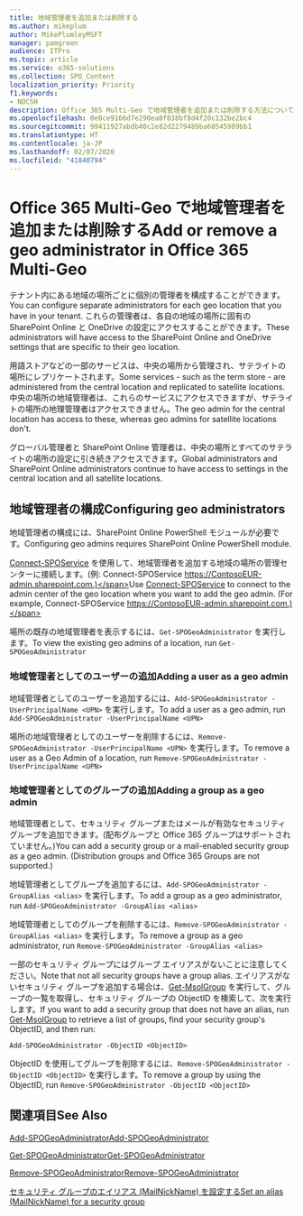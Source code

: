 ```yaml
---
title: 地域管理者を追加または削除する
ms.author: mikeplum
author: MikePlumleyMSFT
manager: pamgreen
audience: ITPro
ms.topic: article
ms.service: o365-solutions
ms.collection: SPO_Content
localization_priority: Priority
f1.keywords:
- NOCSH
description: Office 365 Multi-Geo で地域管理者を追加または削除する方法について説明します。
ms.openlocfilehash: 0e0ce9166d7e290ea0f038bf8d4f20c132be2bc4
ms.sourcegitcommit: 99411927abdb40c2e82d2279489ba60545989bb1
ms.translationtype: HT
ms.contentlocale: ja-JP
ms.lasthandoff: 02/07/2020
ms.locfileid: "41840794"
---
```

# <a name="add-or-remove-a-geo-administrator-in-office-365-multi-geo"></a><span data-ttu-id="db726-103">Office 365 Multi-Geo で地域管理者を追加または削除する</span><span class="sxs-lookup"><span data-stu-id="db726-103">Add or remove a geo administrator in Office 365 Multi-Geo</span></span>

<span data-ttu-id="db726-104">テナント内にある地域の場所ごとに個別の管理者を構成することができます。</span><span class="sxs-lookup"><span data-stu-id="db726-104">You can configure separate administrators for each geo location that you have in your tenant.</span></span> <span data-ttu-id="db726-105">これらの管理者は、各自の地域の場所に固有の SharePoint Online と OneDrive の設定にアクセスすることができます。</span><span class="sxs-lookup"><span data-stu-id="db726-105">These administrators will have access to the SharePoint Online and OneDrive settings that are specific to their geo location.</span></span>

<span data-ttu-id="db726-106">用語ストアなどの一部のサービスは、中央の場所から管理され、サテライトの場所にレプリケートされます。</span><span class="sxs-lookup"><span data-stu-id="db726-106">Some services - such as the term store - are administered from the central location and replicated to satellite locations.</span></span> <span data-ttu-id="db726-107">中央の場所の地域管理者は、これらのサービスにアクセスできますが、サテライトの場所の地理管理者はアクセスできません。</span><span class="sxs-lookup"><span data-stu-id="db726-107">The geo admin for the central location has access to these, whereas geo admins for satellite locations don't.</span></span>

<span data-ttu-id="db726-108">グローバル管理者と SharePoint Online 管理者は、中央の場所とすべてのサテライトの場所の設定に引き続きアクセスできます。</span><span class="sxs-lookup"><span data-stu-id="db726-108">Global administrators and SharePoint Online administrators continue to have access to settings in the central location and all satellite locations.</span></span>

## <a name="configuring-geo-administrators"></a><span data-ttu-id="db726-109">地域管理者の構成</span><span class="sxs-lookup"><span data-stu-id="db726-109">Configuring geo administrators</span></span>

<span data-ttu-id="db726-110">地域管理者の構成には、SharePoint Online PowerShell モジュールが必要です。</span><span class="sxs-lookup"><span data-stu-id="db726-110">Configuring geo admins requires SharePoint Online PowerShell module.</span></span>

<span data-ttu-id="db726-111">[Connect-SPOService](https://docs.microsoft.com/powershell/module/sharepoint-online/Connect-SPOService) を使用して、地域管理者を追加する地域の場所の管理センターに接続します。(例: Connect-SPOService  https://ContosoEUR-admin.sharepoint.com.)</span><span class="sxs-lookup"><span data-stu-id="db726-111">Use [Connect-SPOService](https://docs.microsoft.com/powershell/module/sharepoint-online/Connect-SPOService) to connect to the admin center of the geo location where you want to add the geo admin. (For example, Connect-SPOService  https://ContosoEUR-admin.sharepoint.com.)</span></span>

<span data-ttu-id="db726-112">場所の既存の地域管理者を表示するには、`Get-SPOGeoAdministrator` を実行します。</span><span class="sxs-lookup"><span data-stu-id="db726-112">To view the existing geo admins of a location, run `Get-SPOGeoAdministrator`</span></span>

### <a name="adding-a-user-as-a-geo-admin"></a><span data-ttu-id="db726-113">地域管理者としてのユーザーの追加</span><span class="sxs-lookup"><span data-stu-id="db726-113">Adding a user as a geo admin</span></span>

<span data-ttu-id="db726-114">地域管理者としてのユーザーを追加するには、`Add-SPOGeoAdministrator -UserPrincipalName <UPN>` を実行します。</span><span class="sxs-lookup"><span data-stu-id="db726-114">To add a user as a geo admin, run `Add-SPOGeoAdministrator -UserPrincipalName <UPN>`</span></span>

<span data-ttu-id="db726-115">場所の地域管理者としてのユーザーを削除するには、`Remove-SPOGeoAdministrator -UserPrincipalName <UPN>` を実行します。</span><span class="sxs-lookup"><span data-stu-id="db726-115">To remove a user as a Geo Admin of a location, run  `Remove-SPOGeoAdministrator -UserPrincipalName <UPN>`</span></span>

### <a name="adding-a-group-as-a-geo-admin"></a><span data-ttu-id="db726-116">地域管理者としてのグループの追加</span><span class="sxs-lookup"><span data-stu-id="db726-116">Adding a group as a geo admin</span></span>

<span data-ttu-id="db726-117">地域管理者として、セキュリティ グループまたはメールが有効なセキュリティ グループを追加できます。(配布グループと Office 365 グループはサポートされていません。)</span><span class="sxs-lookup"><span data-stu-id="db726-117">You can add a security group or a mail-enabled security group as a geo admin. (Distribution groups and Office 365 Groups are not supported.)</span></span>

<span data-ttu-id="db726-118">地域管理者としてグループを追加するには、`Add-SPOGeoAdministrator -GroupAlias <alias>` を実行します。</span><span class="sxs-lookup"><span data-stu-id="db726-118">To add a group as a geo administrator, run `Add-SPOGeoAdministrator -GroupAlias <alias>`</span></span>

<span data-ttu-id="db726-119">地域管理者としてのグループを削除するには、`Remove-SPOGeoAdministrator -GroupAlias <alias>` を実行します。</span><span class="sxs-lookup"><span data-stu-id="db726-119">To remove a group as a geo administrator, run `Remove-SPOGeoAdministrator -GroupAlias <alias>`</span></span>

<span data-ttu-id="db726-120">一部のセキュリティ グループにはグループ エイリアスがないことに注意してください。</span><span class="sxs-lookup"><span data-stu-id="db726-120">Note that not all security groups have a group alias.</span></span> <span data-ttu-id="db726-121">エイリアスがないセキュリティ グループを追加する場合は、[Get-MsolGroup](https://docs.microsoft.com/powershell/module/msonline/get-msolgroup) を実行して、グループの一覧を取得し、セキュリティ グループの ObjectID を検索して、次を実行します。</span><span class="sxs-lookup"><span data-stu-id="db726-121">If you want to add a security group that does not have an alias, run [Get-MsolGroup](https://docs.microsoft.com/powershell/module/msonline/get-msolgroup) to retrieve a list of groups, find your security group's ObjectID, and then run:</span></span>

`Add-SPOGeoAdministrator -ObjectID <ObjectID>`

<span data-ttu-id="db726-122">ObjectID を使用してグループを削除するには、`Remove-SPOGeoAdministrator -ObjectID <ObjectID>` を実行します。</span><span class="sxs-lookup"><span data-stu-id="db726-122">To remove a group by using the ObjectID, run `Remove-SPOGeoAdministrator -ObjectID <ObjectID>`</span></span>

## <a name="see-also"></a><span data-ttu-id="db726-123">関連項目</span><span class="sxs-lookup"><span data-stu-id="db726-123">See Also</span></span>

[<span data-ttu-id="db726-124">Add-SPOGeoAdministrator</span><span class="sxs-lookup"><span data-stu-id="db726-124">Add-SPOGeoAdministrator</span></span>](https://docs.microsoft.com/powershell/module/sharepoint-online/add-spogeoadministrator)

[<span data-ttu-id="db726-125">Get-SPOGeoAdministrator</span><span class="sxs-lookup"><span data-stu-id="db726-125">Get-SPOGeoAdministrator</span></span>](https://docs.microsoft.com/powershell/module/sharepoint-online/get-spogeoadministrator)

[<span data-ttu-id="db726-126">Remove-SPOGeoAdministrator</span><span class="sxs-lookup"><span data-stu-id="db726-126">Remove-SPOGeoAdministrator</span></span>](https://docs.microsoft.com/powershell/module/sharepoint-online/remove-spogeoadministrator)

[<span data-ttu-id="db726-127">セキュリティ グループのエイリアス (MailNickName) を設定する</span><span class="sxs-lookup"><span data-stu-id="db726-127">Set an alias (MailNickName) for a security group</span></span>](https://docs.microsoft.com/powershell/module/azuread/set-azureadgroup)